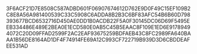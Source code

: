3F6ACF21D7E8508C587ADBD601F06907674612D762E9D0F49C15EF109B2C8E8A56A981400539C33C5908C6ADDA8B2B3C6BF83AFC54B6B60D798393677BCD6532716D450AE0DD1B0ACDB22F5A0F30145DC06D69F5495EEB334486E489E2BEA0E1ECD580E0AB5C45B5EAAC8F109E1ED6E91789494072C20D09FFAD2599F2AC2EAF93675259BDFAEB43C8FC2989FA640BAAA1B56DE8164AD1DF4F74914FE69A12C993CF722719B939D3D6CBDDEAFEE531AD